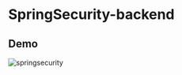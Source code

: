 # SpringSecurity-backend

## Demo

![springsecurity](https://user-images.githubusercontent.com/42650742/78908226-12ebc580-7a82-11ea-96d1-407411ff520b.gif)

